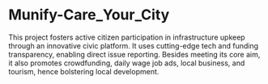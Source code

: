 # Munify-Care_Your_City
This project fosters active citizen participation in infrastructure upkeep through an innovative civic platform. It uses cutting-edge tech and funding transparency, enabling direct issue reporting. Besides meeting its core aim, it also promotes crowdfunding, daily wage job ads, local business, and tourism, hence bolstering local development.
